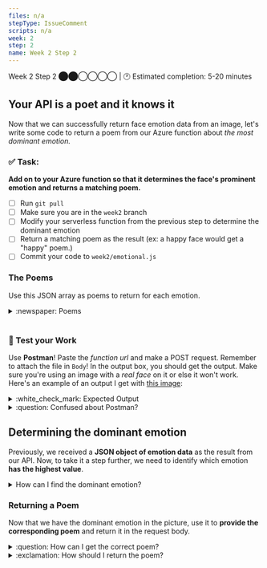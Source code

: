 ```yaml
---
files: n/a
stepType: IssueComment
scripts: n/a
week: 2
step: 2
name: Week 2 Step 2
---
```

Week 2 Step 2 ⬤⬤◯◯◯◯ | 🕐 Estimated completion: 5-20 minutes
## Your API is a poet and it knows it
Now that we can successfully return face emotion data from an image, let's write some code to return a poem from our Azure function about *the most dominant emotion.*

### ✅ Task:
**Add on to your Azure function so that it determines the face's prominent emotion and returns a matching poem.**

- [ ]  Run `git pull` 
- [ ]  Make sure you are in the `week2` branch 
- [ ]  Modify your serverless function from the previous step to determine the dominant emotion
- [ ]  Return a matching poem as the result (ex: a happy face would get a "happy" poem.)
- [ ] Commit your code to `week2/emotional.js`

### The Poems
Use this JSON array as poems to return for each emotion.

<details>
<summary>:newspaper: Poems </summary>

```json
{
    "anger": "I was angry with my friend;\nI told my wrath, my wrath did end.\nI was angry with my foe:\nI told it not, my wrath did grow.\nAnd I waterd it in fears,\nNight & morning with my tears:\nAnd I sunned it with smiles,\nAnd with soft deceitful wiles.\nAnd it grew both day and night.\nTill it bore an apple bright.\nAnd my foe beheld it shine,\nAnd he knew that it was mine.\nAnd into my garden stole,\nWhen the night had veild the pole;\nIn the morning glad I see;\nMy foe outstretched beneath the tree. (William Blake)",
    "contempt": "How far does contempt lead a man to? How far?\nI will descent, stark naked.\nThe earth below my feet will resonate in shudder,\nwith my hurt ego, in disbalanced steps\nI shall go down the same way as\nthe unknown zodiacal stars glide down the sky.\nAnd then, your world will burst out in laughter,\npelt stones at me, chant sarcastic words.\nI shall surely go down the track\nthe way tears will down your eyes in mute sadness.\nHow far does contempt lead a man to.\nDo you know? Do you,\nwhom you have animated into a tearful existence. (Sukumar Choudhuri)",
    "disgust": "Disgust equates to repulsion.\nYet, does repulsion translate to disgust?\nBean boozled jelly beans and candy that explodes with the taste of dog food.\nRotten fish with the aftertaste of dishwasher soap. Bean boozled jelly beans.\nNever, ever, ever, again. (Emily)" ,
    "fear": "A darting fear—a pomp—a tear—\nA waking on a morn\nTo find that what one waked for,\nInhales the different dawn. (Emily Dickinson)",
    "happiness": "How happy is the little Stone\nThat rambles in the Road alone,\nAnd doesn't care about Careers\nAnd Exigencies never fears—\nWhose Coat of elemental Brown\nA passing Universe put on,\nAnd independent as the Sun\nAssociates or glows alone,\nFulfilling absolute Decree\nIn casual simplicity— (Emily Dickinson)",
    "neutral": "I wear neutral\nThe color of the sand\nThe color of the stone\nThe color of the stream\nThe color of the sun\nBut not for these reasons do I wear\nthe color congenial.\nFor in neutral, I'm as congenital\nas monkeys on a tree.\nIt comes in different shades,\nthis color neutral.\nSome call it brown\nSome, taupe or beige\nSome say pearl!\nWhich prompts laughter.\nOthers, universal, echo earthy\nI say simply\n'neutral.'\nSome say it complements me\nOthers find it boring\nWhy don't you wear bright colors?\nThey ask.\nWhy throw red paint on a bustard?\nThe vultures would see through the peels\nand the other bustards would take to their heels. (Birgitta Abimbola Heikka)",
    "sadness": "Laugh, and the world laughs with you;\nWeep, and you weep alone;\nFor the sad old earth must borrow its mirth,\nBut has trouble enough of its own.\nSing, and the hills will answer;\nSigh, it is lost on the air;\nThe echoes bound to a joyful sound,\nBut shrink from voicing care.\nRejoice, and men will seek you;\nGrieve, and they turn and go;\nThey want full measure of all your pleasure,\nBut they do not need your woe.\nBe glad, and your friends are many;\nBe sad, and you lose them all,\nThere are none to decline your nectared wine,\nBut alone you must drink life's gall.\nFeast, and your halls are crowded;\nFast, and the world goes by.\nSucceed and give, and it helps you live,\nBut no man can help you die.\nThere is room in the halls of pleasure\nFor a large and lordly train,\nBut one by one we must all file on\nThrough the narrow aisles of pain.\n(Ella Wheeler Wilcox)",
    "surprise": "It did not surprise me—\nSo I said—or thought—\nShe will stir her pinions\nAnd the nest forgot,\n\nTraverse broader forests—\nBuild in gayer boughs,\nBreathe in Ear more modern\nGod's old fashioned vows—\n\nThis was but a Birdling—\nWhat and if it be\nOne within my bosom\nHad departed me?\n\nThis was but a story—\nWhat and if indeed\nThere were just such coffin\nIn the heart instead? (Emily Dickinson)"
}
```

</details>
<br>

### 🚧 Test your Work
Use **Postman**! Paste the *function url* and make a POST request. Remember to attach the file in `Body`! In the output box, you should get the output. Make sure you're using an image with a *real face* on it or else it won't work. Here's an example of an output I get with [this image](https://user-images.githubusercontent.com/69332964/98884689-91687580-245e-11eb-98d7-6461ac79e02a.jpg):

<details>
<summary>:white_check_mark: Expected Output </summary>
<br>

```json
{
  "final_poem": "How happy is the little Stone\nThat rambles in the Road alone,\nAnd doesn't care about Careers\nAnd Exigencies never fears—\nWhose Coat of elemental Brown\nA passing Universe put on,\nAnd independent as the Sun\nAssociates or glows alone,\nFulfilling absolute Decree\nIn casual simplicity— (Emily Dickinson)"
}
```
</details>

<details>
<summary>:question: Confused about Postman? </summary>

* Navigate back to the Postman app and change GET to POST
![Untitled_ Nov 11, 2020 6_24 PM](https://user-images.githubusercontent.com/69332964/98876201-c3bca780-244b-11eb-9b94-8d3cecc80115.gif)

* Copy your function's url from the Azure Function App portal like this:
![httptrigger - Microsoft Azure](https://user-images.githubusercontent.com/69332964/98876502-6f65f780-244c-11eb-832b-a25888b980da.gif)

* Use the function url and any image you want to send the POST request. Remember to attach the file in Body!
![Untitled_ Nov 11, 2020 6_40 PM](https://user-images.githubusercontent.com/69332964/98876997-780afd80-244d-11eb-87fc-13822d909f2f.gif)
</details>

## Determining the dominant emotion
Previously, we received a **JSON object of emotion data** as the result from our API. Now, to take it a step further, we need to identify which emotion **has the highest value**.

<details>
<summary>How can I find the dominant emotion?</summary>
</br>

Take a look at the JSON object with emotion data:
> :bulb: Tip: You can see this if you use `context.log(result)`
```json
      {
        "faceId": "d25465d6-0c38-4417-8466-cabdd908e756",
        "faceRectangle": {
          "top": 313,
          "left": 210,
          "width": 594,
          "height": 594
        },
        "faceAttributes": {
          "emotion": {
            "anger": 0,
            "contempt": 0,
            "disgust": 0,
            "fear": 0,
            "happiness": 1,
            "neutral": 0,
            "sadness": 0,
            "surprise": 0
          }
        }
      }
    ]
```

First, let's define the emotions we're going to be analyzing. In this case, `result` is the JSON object/array.
```js
let emotions = result[0].faceAttributes.emotion
```

This narrows down the array to:
```json
{
    "anger": 0,
    "contempt": 0,
    "disgust": 0,
    "fear": 0,
    "happiness": 1,
    "neutral": 0,
    "sadness": 0,
    "surprise": 0
}
```

Now, to find the max value, we an isolate the key values (ex: 0, 0, 1) into another array.
```js
let objects = Object.values(emotions)
```

If you `console.log` the `objects` array, you would get something like: `[0, 0, 0, 0, 1, 0, 0, 0]`. Now, [**write a line of code that identifies the greatest value in this array**](https://medium.com/@vladbezden/how-to-get-min-or-max-of-an-array-in-javascript-1c264ec6e1aa). Name the value `maxemotion`!

Finally, let's search for the max value (which is 1) in the `emotions` JSON object.
```js
const key = Object.keys(emotions).find(key => emotions[key] === maxemotion)
// Object.keys lists out "fear, happiness, neutral, etc." and the .find() method matches the value 1 (maxemotion) with a key.
```

The variable `key` should now contain the dominant emotion.
</details>

### Returning a Poem
Now that we have the dominant emotion in the picture, use it to **provide the corresponding poem** and return it in the request body.

<details>
<summary>:question: How can I get the correct poem? </summary>
<br>

Take the variable that contains the dominant emotion. Ours is called `key`. Then, using the provided JSON object of poems, define an object called `poems`.

```js
let poems = {
    // use the poems we gave you!
}
```

To access the poem that matches the emotion, fill in the gaps in this line of code.

```js
let final_poem = CHANGE_THIS[WHAT_IS_THIS]
// CHANGE_THIS --> what is the JSON object?
// WHAT_IS_THIS --> what is the type of poem you want to access?

// these are both VARIABLES!
```
</details>

<details>
<summary>:exclamation: How should I return the poem? </summary>
<br>

Same as always, use the `context.res` object to return something from the Azure function.
```js
    context.res = {
            body: {
                //WHAT'S THE VARIABLE YOU WANT TO RETURN?
            }
    };
```
</details>
